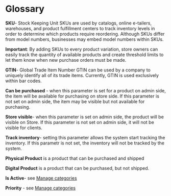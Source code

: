 # Glossary

**SKU**- Stock Keeping Unit
SKUs are used by catalogs, online e-tailers, warehouses, and product fulfillment centers to track inventory levels in order to determine which products require reordering. Although SKUs differ from model numbers, businesses may embed model numbers within SKUs.


**Important**: By adding SKUs to every product variation, store owners can easily track the quantity of available products and create threshold limits to let them know when new purchase orders must be made.

**GTIN**- Global Trade Item Number
GTIN can be used by a company to uniquely identify all of its trade items.  Currently, GTIN is used exclusively within bar codes.

**Can be purchased** - when this parameter is set for a product on admin side, the item will be available for purchasing on store side. If this parameter is not set on admin side, the item may be visible but not available for purchasing.

**Store visible**- when this parameter is set on admin side, the product will be visible on Store. If this parameter is not set on admin side, it will not be visible for clients.

**Track inventory**- setting this parameter allows the system start tracking the inventory. If this parametr is not set, the inventory will not be tracked by the system.

**Physical Product** is a product that can be purchased and shipped

**Digital Product** is a product that can be purchased, but not shipped.

**Is Active**- see [Manage categories](/docs/manage-categories.md)

**Priority** - see [Manage categories](/docs/manage-categories.md)